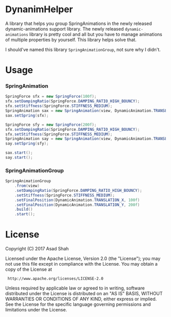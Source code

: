 # DynanimHelper

A library that helps you group SpringAnimations in the newly released dynamic-animations support
library. The newly released `dynamic-animations` library is pretty cool and all but you have to manage
animations of multiple properties by yourself. This library helps solve that.

I should've named this library `SpringAnimationGroup`, not sure why I didn't.

# Usage

### SpringAnimation

```java
SpringForce sfx = new SpringForce(100f);
sfx.setDampingRatio(SpringForce.DAMPING_RATIO_HIGH_BOUNCY);
sfx.setStiffness(SpringForce.STIFFNESS_MEDIUM);
SpringAnimation sax = new SpringAnimation(view, DynamicAnimation.TRANSLATION_X, 100f);
sax.setSpring(sfx);

SpringForce sfy = new SpringForce(200f);
sfx.setDampingRatio(SpringForce.DAMPING_RATIO_HIGH_BOUNCY);
sfx.setStiffness(SpringForce.STIFFNESS_MEDIUM);
SpringAnimation say = new SpringAnimation(view, DynamicAnimation.TRANSLATION_Y, 200f);
say.setSpring(sfy);

sax.start();
say.start();
```

### SpringAnimationGroup

```java
SpringAnimationGroup
    .from(view)
    .setDampingRatio(SpringForce.DAMPING_RATIO_HIGH_BOUNCY);
    .setStiffness(SpringForce.STIFFNESS_MEDIUM);
    .setFinalPosition(DynamicAnimation.TRANSLATION_X, 100f)
    .setFinalPosition(DynamicAnimation.TRANSLATION_Y, 200f)
    .build()
    .start();
```

# License
Copyright (C) 2017 Asad Shah

Licensed under the Apache License, Version 2.0 (the "License");
you may not use this file except in compliance with the License.
You may obtain a copy of the License at

     http://www.apache.org/licenses/LICENSE-2.0

Unless required by applicable law or agreed to in writing, software
distributed under the License is distributed on an "AS IS" BASIS,
WITHOUT WARRANTIES OR CONDITIONS OF ANY KIND, either express or implied.
See the License for the specific language governing permissions and
limitations under the License.